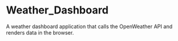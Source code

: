 # Weather_Dashboard
A weather dashboard application that calls the OpenWeather API and renders data in the browser.
